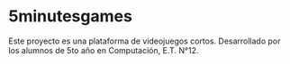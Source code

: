 # 5minutesgames
Este proyecto es una plataforma de videojuegos cortos. Desarrollado por los alumnos de 5to año en Computación, E.T. N°12.   
